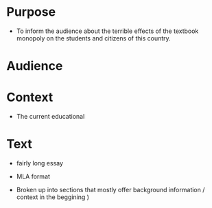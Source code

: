# Purpose
- To inform the audience about the terrible effects of the textbook monopoly on the
students and citizens of this country.

# Audience

# Context
- The current educational 

# Text

- fairly long essay

- MLA format

- Broken up into sections that mostly offer background information / context in the beggining
)



